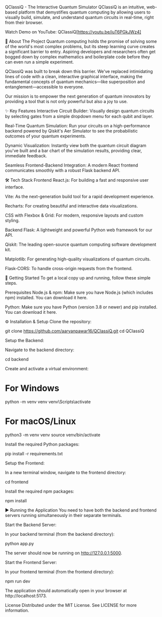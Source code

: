 QClassiQ - The Interactive Quantum Simulator
QClassiQ is an intuitive, web-based platform that demystifies quantum computing by allowing users to visually build, simulate, and understand quantum circuits in real-time, right from their browser.

Watch Demo on YouTube:
QClassiQ[https://youtu.be/iuT6PGkJWz4]

🚀 About The Project
Quantum computing holds the promise of solving some of the world's most complex problems, but its steep learning curve creates a significant barrier to entry. Aspiring developers and researchers often get bogged down by complex mathematics and boilerplate code before they can even run a simple experiment.

QClassiQ was built to break down this barrier. We've replaced intimidating lines of code with a clean, interactive graphical interface, making the fundamental concepts of quantum mechanics—like superposition and entanglement—accessible to everyone.

Our mission is to empower the next generation of quantum innovators by providing a tool that is not only powerful but also a joy to use.

✨ Key Features
Interactive Circuit Builder: Visually design quantum circuits by selecting gates from a simple dropdown menu for each qubit and layer.

Real-Time Quantum Simulation: Run your circuits on a high-performance backend powered by Qiskit's Aer Simulator to see the probabilistic outcomes of your quantum experiments.

Dynamic Visualization: Instantly view both the quantum circuit diagram you've built and a bar chart of the simulation results, providing clear, immediate feedback.

Seamless Frontend-Backend Integration: A modern React frontend communicates smoothly with a robust Flask backend API.

🛠️ Tech Stack
Frontend
React.js: For building a fast and responsive user interface.

Vite: As the next-generation build tool for a rapid development experience.

Recharts: For creating beautiful and interactive data visualizations.

CSS with Flexbox & Grid: For modern, responsive layouts and custom styling.

Backend
Flask: A lightweight and powerful Python web framework for our API.

Qiskit: The leading open-source quantum computing software development kit.

Matplotlib: For generating high-quality visualizations of quantum circuits.

Flask-CORS: To handle cross-origin requests from the frontend.

🏁 Getting Started
To get a local copy up and running, follow these simple steps.

Prerequisites
Node.js & npm: Make sure you have Node.js (which includes npm) installed. You can download it here.

Python: Make sure you have Python (version 3.8 or newer) and pip installed. You can download it here.

⚙️ Installation & Setup
Clone the repository:

git clone https://github.com/aaryanpawar16/QClassiQ.git
cd QClassiQ

Setup the Backend:

Navigate to the backend directory:

cd backend

Create and activate a virtual environment:

# For Windows
python -m venv venv
venv\Scripts\activate

# For macOS/Linux
python3 -m venv venv
source venv/bin/activate

Install the required Python packages:

pip install -r requirements.txt

Setup the Frontend:

In a new terminal window, navigate to the frontend directory:

cd frontend

Install the required npm packages:

npm install

▶️ Running the Application
You need to have both the backend and frontend servers running simultaneously in their separate terminals.

Start the Backend Server:

In your backend terminal (from the backend directory):

python app.py

The server should now be running on http://127.0.0.1:5000.

Start the Frontend Server:

In your frontend terminal (from the frontend directory):

npm run dev

The application should automatically open in your browser at http://localhost:5173.

License
Distributed under the MIT License. See LICENSE for more information.
